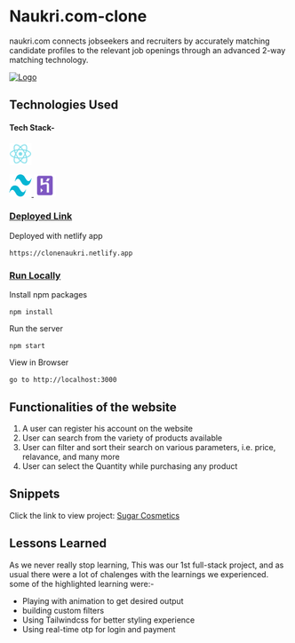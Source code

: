 # Naukri.com-clone
naukri.com connects jobseekers and recruiters by accurately matching candidate profiles to the relevant job openings through an advanced 2-way matching technology.

<a href="https://clonenaukri.netlify.app//">![Logo](https://cutshort.io/blog/wp-content/uploads/2017/11/Alternatives_to_naukricom_cutshort.png)</a>
## Technologies Used

#### Tech Stack-

<p float="left">
  
  <a href="https://reactjs.org/" target="_blank" rel="noreferrer"> <img src="https://github.com/ribhar/ribhar/blob/main/giticons/icons8-react-native.svg" alt="react" width="40" height="40"/> </a> 
  
   <a href="https://tailwindcss.com/" target="_blank" rel="noreferrer"> <img src="https://github.com/ribhar/ribhar/blob/main/giticons/tailwind-css.svg" alt="tailwind" width="40" height="40"/> </a> 
  <a href="https://dashboard.heroku.com/" target="_blank" rel="noreferrer"> <img src="https://github.com/ribhar/ribhar/blob/main/giticons/icons8-heroku.svg" alt="heroku" width="40" height="40"/> </a>
</p>
 
 ### <u>Deployed Link</u>


Deployed with netlify app 
```
https://clonenaukri.netlify.app
 ```

### <u>Run Locally</u>


Install npm packages

```
npm install
```

Run the server

```
npm start
```

View in Browser

```
go to http://localhost:3000
```

## Functionalities of the website

1. A user can register his account on the website
2. User can search from the variety of products available 
3. User can filter and sort their search on various parameters, i.e. price, relavance, and many more
4. User can select the Quantity while purchasing any product
 

## Snippets

 
 Click the link to view project: 
 <a href="https://clonenaukri.netlify.app/">Sugar Cosmetics</a>
  
## Lessons Learned

As we never really stop learning, This was our 1st full-stack project, and as usual there were a lot of chalenges with the learnings we experienced. some of the highlighted learning were:-

- Playing with animation to get desired output
- building custom filters
- Using Tailwindcss for better styling experience
- Using real-time otp for login and payment



